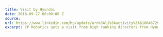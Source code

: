 ```yaml
---
title: Visit by Hyundai
date: 2016-09-27 00:00:00 Z
source: 
url: https://www.linkedin.com/hp/update/urn%3Ali%3Aactivity%3A6186467295657762816?pathWildcard=urn%3Ali%3Aactivity%3A6186467295657762816&actorCompanyId=10219648&trk=cp-notifications-click-on-like
excerpt: CP Robotics gets a visit from high ranking directors from Hyundai.
---
```


